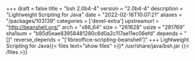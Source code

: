 +++
draft = false
title = "bsh 2.0b4-4"
version = "2.0b4-4"
description = "Lightweight Scripting for Java"
date = "2022-02-16T10:07:21"
aliases = "/packages/103139"
categories = ['devel-extra']
upstreamurl = "http://beanshell.org/"
arch = "x86_64"
size = "261628"
usize = "281769"
sha1sum = "b85d5eae83958481280c6d0a2c117ae11ec06efd"
depends = "[]"
reverse_depends = "['libreoffice-scripting-beanshell']"
+++
Lightweight Scripting for Java{{< files text="show files" >}}* /usr/share/java/bsh.jar
{{< /files >}}